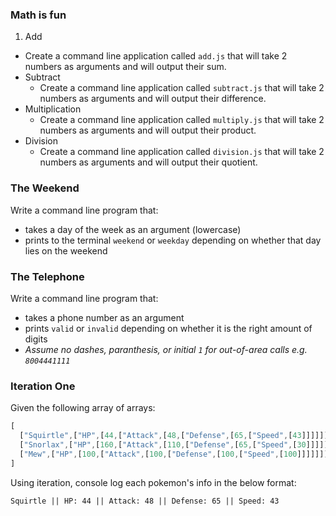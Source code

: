 
### Math is fun

1. Add
  - Create a command line application called `add.js` that will take 2 numbers as arguments and will output their sum.
- Subtract
  - Create a command line application called `subtract.js` that will take 2 numbers as arguments and will output their difference.
- Multiplication  
  - Create a command line application called `multiply.js` that will take 2 numbers as arguments and will output their product.
- Division
  - Create a command line application called `division.js` that will take 2 numbers as arguments and will output their quotient.

### The Weekend

Write a command line program that:
  - takes a day of the week as an argument (lowercase)
  - prints to the terminal ```weekend``` or ```weekday``` depending on whether that day lies on the weekend

  
### The Telephone

Write a command line program that:
  - takes a phone number as an argument
  - prints ```valid``` or ```invalid``` depending on whether it is the right amount of digits
  - *Assume no dashes, paranthesis, or initial ```1``` for out-of-area calls e.g. ```8004441111```*


### Iteration One

Given the following array of arrays: 


```javascript
[ 
  ["Squirtle",["HP",[44,["Attack",[48,["Defense",[65,["Speed",[43]]]]]]]]], 
  ["Snorlax",["HP",[160,["Attack",[110,["Defense",[65,["Speed",[30]]]]]]]]], 
  ["Mew",["HP",[100,["Attack",[100,["Defense",[100,["Speed",[100]]]]]]]]]
]
```
Using iteration, console log each pokemon's info in the below format:

```
Squirtle || HP: 44 || Attack: 48 || Defense: 65 || Speed: 43
```
